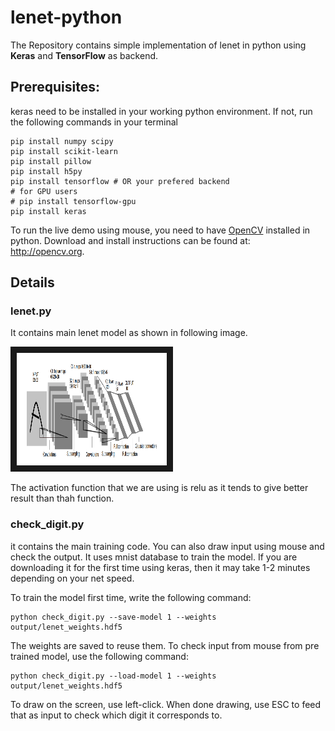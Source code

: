 # lenet-python

The Repository contains simple implementation of lenet in python using **Keras** and **TensorFlow** as backend.

## Prerequisites:

keras need to be installed in your  working python environment. If not, run the following commands in your terminal

```
pip install numpy scipy
pip install scikit-learn
pip install pillow
pip install h5py
pip install tensorflow # OR your prefered backend
# for GPU users
# pip install tensorflow-gpu
pip install keras
```

To run the live demo using mouse, you need to have [OpenCV](http://opencv.org) installed in python.
Download and install instructions can be found at: http://opencv.org.

## Details

### lenet.py

It contains main lenet model as shown in following image.

<img src="lenet.png" width="240" height="180" border="10" />

The activation function that we are using is relu as it tends to give better result than thah function.

### check_digit.py

it contains the main training code. You can also draw input using mouse and check the output. It uses mnist database to train the model. If you are downloading it for the first time using keras, then it may take 1-2 minutes depending on your net speed.


To train the model first time, write the following command:
```
python check_digit.py --save-model 1 --weights output/lenet_weights.hdf5
```

The weights are saved to reuse them. To check input from mouse from pre trained model, use the following command:
```
python check_digit.py --load-model 1 --weights output/lenet_weights.hdf5
```

To draw on the screen, use left-click. When done drawing, use ESC to feed that as input to check which digit it corresponds to.



 

